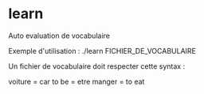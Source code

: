 learn
=====

Auto evaluation de vocabulaire

Exemple d'utilisation : ./learn FICHIER_DE_VOCABULAIRE


Un fichier de vocabulaire doit respecter cette syntax :

voiture = car
to be = etre
manger = to eat
